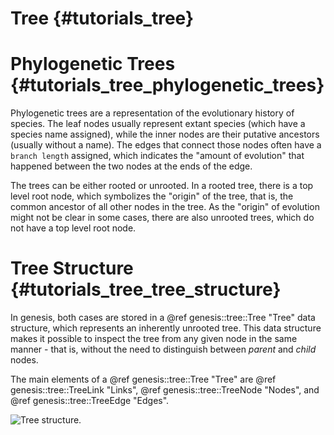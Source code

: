 Tree {#tutorials_tree}
===========

# Phylogenetic Trees {#tutorials_tree_phylogenetic_trees}

Phylogenetic trees are a representation of the evolutionary history of species. The leaf nodes
usually represent extant species (which have a species name assigned), while the inner nodes are
their putative ancestors (usually without a name).
The edges that connect those nodes often have a `branch length` assigned, which indicates the
"amount of evolution" that happened between the two nodes at the ends of the edge.

The trees can be either rooted or unrooted. In a rooted tree, there is a top level root node, which
symbolizes the "origin" of the tree, that is, the common ancestor of all other nodes in the tree.
As the "origin" of evolution might not be clear in some cases, there are also unrooted trees,
which do not have a top level root node.

# Tree Structure {#tutorials_tree_tree_structure}

In genesis, both cases are stored in a @ref genesis::tree::Tree "Tree" data structure,
which represents an inherently unrooted tree. This data structure makes it possible to inspect the
tree from any given node in the same manner - that is, without the need to distinguish between
*parent* and *child* nodes.

The main elements of a @ref genesis::tree::Tree "Tree" are @ref genesis::tree::TreeLink "Links",
@ref genesis::tree::TreeNode "Nodes", and @ref genesis::tree::TreeEdge "Edges".

![Tree structure.](tree/structure.png)

<!-- The yellow, blue and black things makes up the tree. -->

<!-- The Tree and all its associated classes strive to be highly flexible and highly efficient at
the same time. Unfortunately, this comes at the cost of code complexity. -->

<!-- ## Nodes

Each node... -->

<!--
# Tree Manipulation

## High Level

add_new_node()

## Low Level

reset_outer() etc
-->
